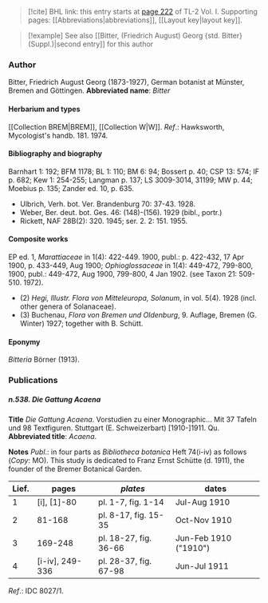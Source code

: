 > [!cite] BHL link: this entry starts at [page 222](https://www.biodiversitylibrary.org/page/33120353) of TL-2 Vol. I.
> Supporting pages: [[Abbreviations|abbreviations]], [[Layout key|layout key]].

> [!example] See also [[Bitter, (Friedrich August) Georg {std. Bitter} (Suppl.)|second entry]] for this author

### Author

Bitter, Friedrich August Georg (1873-1927), German botanist at Münster, Bremen and Göttingen. 
**Abbreviated name**: *Bitter*

#### Herbarium and types

[[Collection BREM|BREM]], [[Collection W|W]].
*Ref*.: Hawksworth, Mycologist's handb. 181. 1974.

#### Bibliography and biography

Barnhart 1: 192; BFM 1178; BL 1: 110; BM 6: 94; Bossert p. 40; CSP 13: 574; IF p. 682; Kew 1: 254-255; Langman p. 137; LS 3009-3014, 31199; MW p. 44; Moebius p. 135; Zander ed. 10, p. 635.
- Ulbrich, Verh. bot. Ver. Brandenburg 70: 37-43. 1928.
- Weber, Ber. deut. bot. Ges. 46: (148)-(156). 1929 (bibl., portr.)
- Rickett, NAF 28B(2): 320. 1945; ser. 2. 2: 151. 1955.

#### Composite works

EP ed. 1, *Marattiaceae* in 1(4): 422-449. 1900, publ.: p. 422-432, 17 Apr 1900, p. 433-449, Aug 1900; *Ophioglossaceae* in 1(4): 449-472, 799-800, 1900, publ.: 449-472, Aug 1900, 799-800, 4 Jan 1902. (see Taxon 21: 509-510. 1972).
- (2) *Hegi, Illustr. Flora von Mitteleuropa, Solanum*, in vol. 5(4). 1928 (incl. other genera of Solanaceae).
- (3) Buchenau, *Flora von Bremen und Oldenburg*, 9. Auflage, Bremen (G. Winter) 1927; together with B. Schütt.

#### Eponymy

*Bitteria* Börner (1913).

### Publications

##### n.538. Die Gattung Acaena

**Title**
*Die Gattung Acaena*. Vorstudien zu einer Monographic... Mit 37 Tafeln und 98 Textfiguren. Stuttgart (E. Schweizerbart) \[1910-\]1911. Qu.
**Abbreviated title**: *Acaena*.

**Notes**
*Publ*.: in four parts as *Bibliotheca botanica* Heft 74(i-iv) as follows (*Copy*: MO).
This study is dedicated to Franz Ernst Schütte (d. 1911), the founder of the Bremer Botanical Garden.

|Lief.	|pages	|*plates*	|dates|
|---	|---	|---	|---	|
|1	|\[i\], \[1\]-80	|pl. 1-7, fig. 1-14	|Jul-Aug 1910|
|2	|81-168	|pl. 8-17, fig. 15-35	|Oct-Nov 1910|
|3	|169-248	|pl. 18-27, fig. 36-66	|Jun-Feb 1910 ("1910")|
|4	|\[i-iv\], 249-336	|pl. 28-37, fig. 67-98	|Jun-Jul 1911|

*Ref*.: IDC 8027/1.

